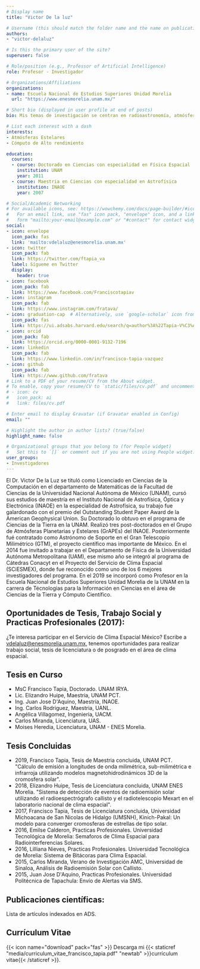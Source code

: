 ```yaml
---
# Display name
title: "Victor De la luz"

# Username (this should match the folder name and the name on publications)
authors:
- "victor-delaluz"

# Is this the primary user of the site?
superuser: false

# Role/position (e.g., Professor of Artificial Intelligence)
role: Profesor - Investigador

# Organizations/Affiliations
organizations:
- name: Escuela Nacional de Estudios Superiores Unidad Morelia
  url: "https://www.enesmorelia.unam.mx/"

# Short bio (displayed in user profile at end of posts)
bio: Mis temas de investigación se centran en radioastronomía, atmósferas estelates y cómputo de alto desempeño.

# List each interest with a dash
interests:
- Atmósferas Estelares
- Cómputo de Alto rendimiento

education:
  courses:
  - course: Doctorado en Ciencias con especialidad en Física Espacial
    institution: UNAM
    year: 2011
  - course: Maestria en Ciencias con especialidad en Astrofísica
    institution: INAOE
    year: 2007

# Social/Academic Networking
# For available icons, see: https://wowchemy.com/docs/page-builder/#icons
#   For an email link, use "fas" icon pack, "envelope" icon, and a link in the
#   form "mailto:your-email@example.com" or "#contact" for contact widget.
social:
- icon: envelope
  icon_pack: fas
  link: 'mailto:vdelaluz@enesmorelia.unam.mx'
- icon: twitter
  icon_pack: fab
  link: https://twitter.com/ftapia_va
  label: Sígueme en Twitter
  display:
    header: true
- icon: facebook
  icon_pack: fab
  link: https://www.facebook.com/Franciscotapiav
- icon: instagram
  icon_pack: fab
  link: https://www.instagram.com/fratava/
- icon: graduation-cap  # Alternatively, use `google-scholar` icon from `ai` icon pack
  icon_pack: fas
  link: https://ui.adsabs.harvard.edu/search/q=author%3A%22Tapia-V%C3%A1zquez%2C%20F.%22&sort=date%20desc%2C%20bibcode%20desc&p_=0
- icon: orcid
  icon_pack: fab
  link: https://orcid.org/0000-0001-9132-7196
- icon: linkedin
  icon_pack: fab
  link: https://www.linkedin.com/in/francisco-tapia-vazquez
- icon: github
  icon_pack: fab
  link: https://www.github.com/fratava
# Link to a PDF of your resume/CV from the About widget.
# To enable, copy your resume/CV to `static/files/cv.pdf` and uncomment the lines below.
# - icon: cv
#   icon_pack: ai
#   link: files/cv.pdf

# Enter email to display Gravatar (if Gravatar enabled in Config)
email: ""

# Highlight the author in author lists? (true/false)
highlight_name: false

# Organizational groups that you belong to (for People widget)
#   Set this to `[]` or comment out if you are not using People widget.
user_groups:
- Investigadores
---
```


El Dr. Victor De la Luz se tituló como Licenciado en Ciencias de la Computación en el departamento de Matemáticas de la Facultad de Ciencias de la Universidad Nacional Autónoma de México (UNAM), cursó sus estudios de maestría en el Instituto Nacional de Astrofísica, Óptica y Electrónica (INAOE) en la especialidad de Astrofísica, su trabajo fue galardonado con el premio del Outstanding Student Paper Award de la American Geophysical Union. Su Doctorado lo obtuvo en el programa de Ciencias de la Tierra en la UNAM. Realizó tres post-doctorados en el Grupo de Atmósferas Planetarias y Estelares (GrAPEs) del INAOE. Posteriormente fué contratado como Astrónomo de Soporte en el Gran Telescopío Milimétrico (GTM), el proyecto científico mas importante de México. En el 2014 fue invitado a trabajar en el Departamento de Física de la Universidad Autónoma Metropolitana (UAM), ese mismo año se integró al programa de Cátedras Conacyt en el Proyecto del Servicio de Clima Espacial (SCiESMEX), donde fue reconocido como uno de los 6 mejores investigadores del programa. En el 2019 se incorporó como Profesor en la Escuela Nacional de Estudios Superiores Unidad Morelia de la UNAM en la carrera de Técnologias para la Información en Ciencias en el área de Ciencias de la Tierra y Cómputo Científico.

## Oportunidades de Tesis, Trabajo Social y Practicas Profesionales (2017):

¿Te interesa participar en el Servicio de Clima Espacial México? Escribe a vdelaluz@enesmorelia.unam.mx, tenemos oportunidades para realizar trabajo social, tesis de licenciatura o de posgrado en el área de clima espacial. 

## Tesis en Curso

- MsC Francisco Tapia, Doctorado. UNAM IRYA.
- Lic. Elizandro Huipe, Maestria, UNAM PCT.
- Ing. Juan Jose D'Aquino, Maestría, INAOE.
- Ing. Carlos Rodriguez, Maestria, UANL.
- Angélica Villagomez, Ingenieria, UACM.
- Carlos Miranda, Licenciatura, UAS.
- Moises Heredia, Licenciatura, UNAM - ENES Morelia.

## Tesis Concluidas

- 2019, Francisco Tapia, Tesis de Maestria concluida, UNAM PCT. "Cálculo de emisión a longitudes de onda milimétrica, sub-milimétrica e infrarroja utilizando modelos magnetohidrodinámicos 3D de la cromosfera solar".
- 2018, Elizandro Huipe, Tesis de Licenciatura concluida, UNAM ENES Morelia. "Sistema de detección de eventos de radioemisión solar utilizando el radioespectrógrafo callisto y el radiotelescopio Mexart en el laboratorio nacional de clima espacial".
- 2017, Francisco Tapia, Tesis de Licenciatura concluida, Universidad Michoacana de San Nicolas de Hidalgo (UMSNH), Kinich-Pakal: Un modelo para converger cromosferas de estrellas de tipo solar.
- 2016, Emilse Calderon, Practicas Profesionales. Universidad Tecnológica de Morelia: Semaforos de Clima Espacial para Radiointerferencias Solares. 
- 2016, Lilliana Nieves, Practicas Profesionales. Universidad Tecnológica de Morelia: Sistema de Bitácoras para Clima Espacial. 
- 2015, Carlos Miranda, Verano de Investigación AMC, Universidad de Sinaloa, Análisis de Radioemisión Solar con Callisto.
- 2015, Juan Jose D'Aquino, Practicas Profesionales. Universidad Politécnica de Tapachula: Envío de Alertas via SMS.

## Publicaciones científicas:

Lista de artículos indexados en ADS.

## Currículum Vitae

{{< icon name="download" pack="fas" >}} Descarga mi {{< staticref "media/curriculum_vitae_francisco_tapia.pdf" "newtab" >}}currículum vitae{{< /staticref >}}.